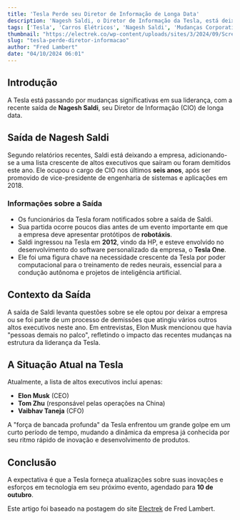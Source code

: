 ```yaml
---
title: 'Tesla Perde seu Diretor de Informação de Longa Data'
description: 'Nagesh Saldi, o Diretor de Informação da Tesla, está deixando a empresa em meio a uma reestruturação de altos executivos.'
tags: ['Tesla', 'Carros Elétricos', 'Nagesh Saldi', 'Mudanças Corporativas']
thumbnail: "https://electrek.co/wp-content/uploads/sites/3/2024/09/Screenshot-2024-09-25-at-12.55.05 PM.jpg?quality=82&strip=all&w=1600"
slug: "tesla-perde-diretor-informacao"
author: "Fred Lambert"
date: "04/10/2024 06:01"
---
```


## Introdução  
A Tesla está passando por mudanças significativas em sua liderança, com a recente saída de **Nagesh Saldi**, seu Diretor de Informação (CIO) de longa data.

## Saída de Nagesh Saldi  
Segundo relatórios recentes, Saldi está deixando a empresa, adicionando-se a uma lista crescente de altos executivos que saíram ou foram demitidos este ano. Ele ocupou o cargo de CIO nos últimos **seis anos**, após ser promovido de vice-presidente de engenharia de sistemas e aplicações em 2018.

### Informações sobre a Saída  
- Os funcionários da Tesla foram notificados sobre a saída de Saldi.
- Sua partida ocorre poucos dias antes de um evento importante em que a empresa deve apresentar protótipos de **robotáxis**.  
- Saldi ingressou na Tesla em **2012**, vindo da HP, e esteve envolvido no desenvolvimento do software personalizado da empresa, o **Tesla One**.  
- Ele foi uma figura chave na necessidade crescente da Tesla por poder computacional para o treinamento de redes neurais, essencial para a condução autônoma e projetos de inteligência artificial.

## Contexto da Saída  
A saída de Saldi levanta questões sobre se ele optou por deixar a empresa ou se foi parte de um processo de demissões que atingiu vários outros altos executivos neste ano. Em entrevistas, Elon Musk mencionou que havia "pessoas demais no palco", refletindo o impacto das recentes mudanças na estrutura da liderança da Tesla.  

## A Situação Atual na Tesla  
Atualmente, a lista de altos executivos inclui apenas:  
- **Elon Musk** (CEO)  
- **Tom Zhu** (responsável pelas operações na China)  
- **Vaibhav Taneja** (CFO)  

A "força de bancada profunda" da Tesla enfrentou um grande golpe em um curto período de tempo, mudando a dinâmica da empresa já conhecida por seu ritmo rápido de inovação e desenvolvimento de produtos.

## Conclusão  
A expectativa é que a Tesla forneça atualizações sobre suas inovações e esforços em tecnologia em seu próximo evento, agendado para **10 de outubro**.  

Este artigo foi baseado na postagem do site [Electrek](https://electrek.co/2024/10/03/tesla-loses-its-long-time-chief-information-officer/) de Fred Lambert.